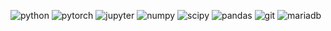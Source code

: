 ![python](https://img.shields.io/badge/python-3776AB?style=for-the-badge&logo=python&logoColor=white) ![pytorch](https://img.shields.io/badge/pytorch-EE4C2C?style=for-the-badge&logo=pytorch&logoColor=white) ![jupyter](https://img.shields.io/badge/jupyter-F37626?style=for-the-badge&logo=jupyter&logoColor=white) ![numpy](https://img.shields.io/badge/numpyr-013243?style=for-the-badge&logo=numpy&logoColor=white) ![scipy](https://img.shields.io/badge/scipy-8CAAE6?style=for-the-badge&logo=scipy&logoColor=white) ![pandas](https://img.shields.io/badge/pandas-150458?style=for-the-badge&logo=pandas&logoColor=white) ![git](https://img.shields.io/badge/git-609926?style=for-the-badge&logo=git&logoColor=white) ![mariadb](https://img.shields.io/badge/mariadb-FEDA03?style=for-the-badge&logo=mariadb&logoColor=white) 
